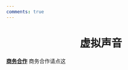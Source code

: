 ```yaml
---
comments: true
---
```


# <center>虚拟声音</center>  

**[商务合作](https://sdnuroboticsailab.github.io/commercial/commercial)** 商务合作请点这